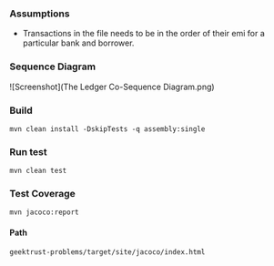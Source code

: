 <h3>Assumptions</h3>
<ul>
<li>Transactions in the file needs to be in the order of their emi for a particular bank and borrower.</li>
</ul>

<h3>Sequence Diagram</h3>
![Screenshot](The Ledger Co-Sequence Diagram.png)

<h3>Build</h3>
<code>mvn clean install -DskipTests -q assembly:single</code>

<h3>Run test</h3>
<code>mvn clean test</code>

<h3>Test Coverage</h3>
<code>mvn jacoco:report</code>

<h4>Path</h4>
<code>geektrust-problems/target/site/jacoco/index.html</code>

